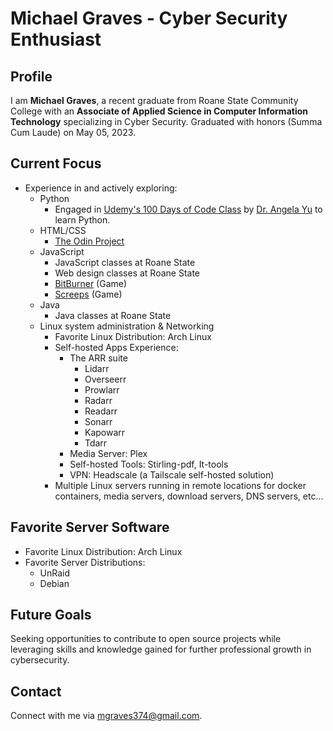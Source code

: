 # Michael Graves - Cyber Security Enthusiast

## Profile

I am **Michael Graves**, a recent graduate from Roane State Community College with an **Associate of Applied Science in Computer Information Technology** specializing in Cyber Security. Graduated with honors (Summa Cum Laude) on May 05, 2023.

## Current Focus
- Experience in and actively exploring:
  - Python
    - Engaged in [Udemy's 100 Days of Code Class](https://www.udemy.com/course/100-days-of-code/) by [Dr. Angela Yu](https://www.udemy.com/course/100-days-of-code/#instructor-1) to learn Python.
  - HTML/CSS
    - [The Odin Project](https://www.theodinproject.com/)
  - JavaScript
    - JavaScript classes at Roane State
    - Web design classes at Roane State
    - [BitBurner](https://store.steampowered.com/app/1812820/Bitburner/) (Game)
    - [Screeps](https://store.steampowered.com/app/464350/Screeps_World/) (Game)
  - Java
    - Java classes at Roane State
  - Linux system administration & Networking
    - Favorite Linux Distribution: Arch Linux
    - Self-hosted Apps Experience:
        - The ARR suite
          - Lidarr
          - Overseerr
          - Prowlarr
          - Radarr
          - Readarr
          - Sonarr
          - Kapowarr
          - Tdarr
        - Media Server: Plex
        - Self-hosted Tools: Stirling-pdf, It-tools
        - VPN: Headscale (a Tailscale self-hosted solution)
    - Multiple Linux servers running in remote locations for docker containers, media servers, download servers, DNS servers, etc...

## Favorite Server Software
- Favorite Linux Distribution: Arch Linux
- Favorite Server Distributions:
  - UnRaid
  - Debian

## Future Goals

Seeking opportunities to contribute to open source projects while leveraging skills and knowledge gained for further professional growth in cybersecurity.

## Contact

Connect with me via [mgraves374@gmail.com](mailto:mgraves374@gmail.com).

